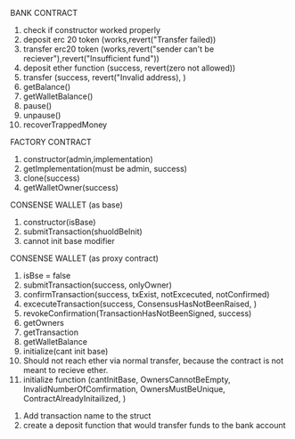 BANK CONTRACT

1. check if constructor worked properly
2. deposit erc 20 token (works,revert("Transfer failed))
3. transfer erc20 token (works,revert("sender can't be reciever"),revert("Insufficient fund"))
4. deposit ether function (success, revert(zero not allowed))
5. transfer (success, revert("Invalid address), )
6. getBalance()
7. getWalletBalance()
8. pause()
9. unpause()
10. recoverTrappedMoney



FACTORY CONTRACT
1. constructor(admin,implementation)
2. getImplementation(must be admin, success)
3. clone(success)
4. getWalletOwner(success)




CONSENSE WALLET (as base)
1. constructor(isBase)
2. submitTransaction(shuoldBeInit)
3. cannot init base modifier






CONSENSE WALLET (as proxy contract)
1. isBse = false
2. submitTransaction(success, onlyOwner)
3. confirmTransaction(success, txExist, notExcecuted, notConfirmed)
4. excecuteTransaction(success, ConsensusHasNotBeenRaised, )
5. revokeConfirmation(TransactionHasNotBeenSigned, success)
6. getOwners
7. getTransaction
8. getWalletBalance
9. initialize(cant init base)
10. Should not reach ether via normal transfer, because the contract is not meant to recieve ether.
4. initialize function (cantInitBase, OwnersCannotBeEmpty, InvalidNumberOfComfirmation, OwnersMustBeUnique, ContractAlreadyInitailized,
)


<!-- TODO -->

1. Add transaction name to the struct
2. create a deposit function that would transfer funds to the bank account